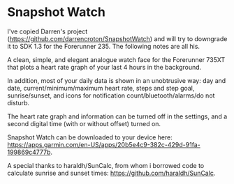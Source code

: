 # Snapshot Watch
I've copied Darren's project (https://github.com/darrencroton/SnapshotWatch) and will try to downgrade it to SDK 1.3 for the Forerunner 235.  The following notes are all his.

A clean, simple, and elegant analogue watch face for the Forerunner 735XT that plots a heart rate graph of your last 4 hours in the background.

In addition, most of your daily data is shown in an unobtrusive way: day and date, current/minimum/maximum heart rate, steps and step goal, sunrise/sunset, and icons for notification count/bluetooth/alarms/do not disturb. 

The heart rate graph and information can be turned off in the settings, and a second digital time (with or without offset) turned on.

Snapshot Watch can be downloaded to your device here: https://apps.garmin.com/en-US/apps/20b5e4c9-382c-429d-91fa-199869c4777b.

A special thanks to haraldh/SunCalc, from whom i borrowed code to calculate sunrise and sunset times: https://github.com/haraldh/SunCalc.
